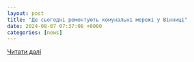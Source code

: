 ```yaml
---
layout: post
title: "Де сьогодні ремонтують комунальні мережі у Вінниці"
date: 2024-08-07 07:37:08 +0000
categories: [news]
---
```


[Читати далі](https://presspoint.in.ua/2024/08/07/de-sohodni-remontuiut-komunalni-merezhi-u-vinnytsi-5/)
